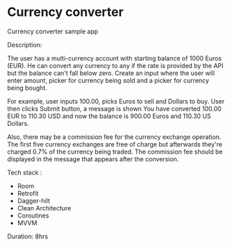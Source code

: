 # Currency converter
Currency converter sample app

Description: 

The user has a multi-currency account with starting balance of 1000 Euros (EUR). He can convert any currency to any if the rate is provided by the API but the balance can't fall below zero. Create an input where the user will enter amount, picker for currency being sold and a picker for currency being bought.

For example, user inputs 100.00, picks Euros to sell and Dollars to buy. User then clicks Submit button, a message is shown You have converted 100.00 EUR to 110.30 USD and now the balance is 900.00 Euros and 110.30 US Dollars.

Also, there may be a commission fee for the currency exchange operation. The first five currency exchanges are free of charge but afterwards they're charged 0.7% of the currency being traded. The commission fee should be displayed in the message that appears after the conversion.


Tech stack :
 - Room
 - Retrofit
 - Dagger-hilt
 - Clean Architecture
 - Coroutines
 - MVVM

 Duration: 8hrs
